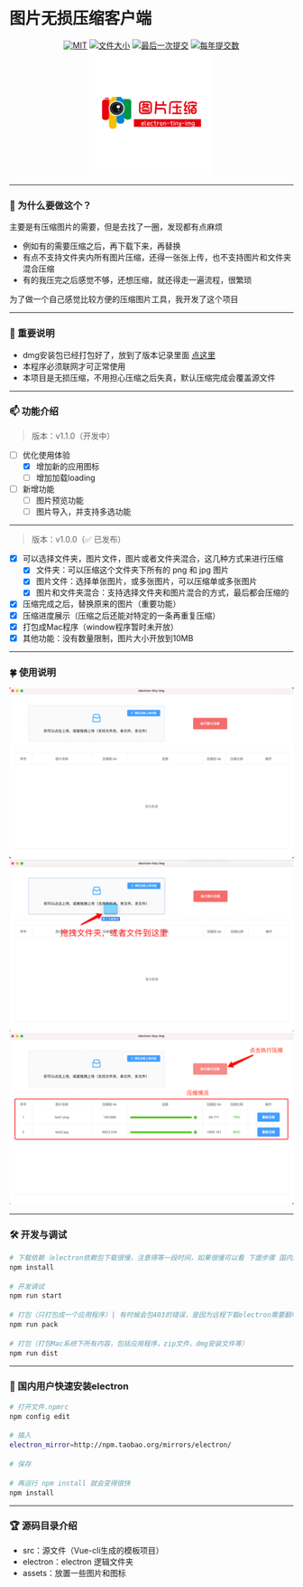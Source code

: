 # 图片无损压缩客户端

<p align="center">
    <a href="javascript:;"><img src="https://img.shields.io/github/license/zhukunpenglinyutong/notes.svg" alt="MIT"></a>
    <a href="javascript:;"><img src="https://img.shields.io/github/languages/code-size/zhukunpenglinyutong/electron-tiny-img" alt="文件大小"></a>
    <a href="javascript:;"><img src="https://img.shields.io/github/last-commit/zhukunpenglinyutong/electron-tiny-img" alt="最后一次提交"></a>
    <a href="javascript:;"><img src="https://img.shields.io/github/commit-activity/y/zhukunpenglinyutong/electron-tiny-img" alt="每年提交数"></a>
    <img width="220px" src="./assets/doc/logo.png" />
</p>

---
### 👋 为什么要做这个？

主要是有压缩图片的需要，但是去找了一圈，发现都有点麻烦

- 例如有的需要压缩之后，再下载下来，再替换
- 有点不支持文件夹内所有图片压缩，还得一张张上传，也不支持图片和文件夹混合压缩
- 有的我压完之后感觉不够，还想压缩，就还得走一遍流程，很繁琐

为了做一个自己感觉比较方便的压缩图片工具，我开发了这个项目

---

### 🔭 重要说明

- dmg安装包已经打包好了，放到了版本记录里面 [点这里](https://github.com/zhukunpenglinyutong/electron-tiny-img/releases/tag/1.0.0)
- 本程序必须联网才可正常使用
- 本项目是无损压缩，不用担心压缩之后失真，默认压缩完成会覆盖源文件

---
### 📫 功能介绍

> 版本：v1.1.0（开发中）

- [ ] 优化使用体验
    - [x] 增加新的应用图标
    - [ ] 增加加载loading
- [ ] 新增功能
    - [ ] 图片预览功能
    - [ ] 图片导入，并支持多选功能

---

> 版本：v1.0.0（✅ 已发布）

- [x] 可以选择文件夹，图片文件，图片或者文件夹混合，这几种方式来进行压缩
    - [x] 文件夹：可以压缩这个文件夹下所有的 png 和 jpg 图片
    - [x] 图片文件：选择单张图片，或多张图片，可以压缩单或多张图片
    - [x] 图片和文件夹混合：支持选择文件夹和图片混合的方式，最后都会压缩的
- [x] 压缩完成之后，替换原来的图片（重要功能）
- [x] 压缩进度展示（压缩之后还能对特定的一条再重复压缩）
- [x] 打包成Mac程序（window程序暂时未开放）
- [x] 其他功能：没有数量限制，图片大小开放到10MB

---

### 🍀 使用说明

<img src="./assets/doc/1.png" />
<img src="./assets/doc/2.png" />
<img src="./assets/doc/3.png" />

---

### 🛠 开发与调试

```sh
# 下载依赖（electron依赖包下载很慢，注意得等一段时间，如果很慢可以看 下面步骤 国内用户快速安装electron ）
npm install

# 开发调试
npm run start

# 打包（只打包成一个应用程序）| 有时候会包403的错误，是因为远程下载electron需要翻墙
npm run pack

# 打包（打包Mac系统下所有内容，包括应用程序，zip文件，dmg安装文件等）
npm run dist
```

---

### 🏅 国内用户快速安装electron

```sh
# 打开文件.npmrc
npm config edit
 
# 插入
electron_mirror=http://npm.taobao.org/mirrors/electron/
 
# 保存
 
# 再运行 npm install 就会变得很快
npm install
```

---

### 🏆 源码目录介绍

- src：源文件（Vue-cli生成的模板项目）
- electron：electron 逻辑文件夹
- assets：放置一些图片和图标


